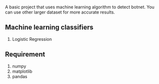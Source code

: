 A basic project that uses machine learning algorithm to detect botnet.
You can use other larger dataset for more accurate results.
## Machine learning classifiers
1. Logistic Regression
## Requirement
1. numpy
2. matplotlib
3. pandas
